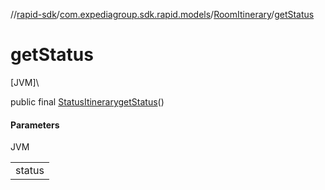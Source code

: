 //[rapid-sdk](../../../index.md)/[com.expediagroup.sdk.rapid.models](../index.md)/[RoomItinerary](index.md)/[getStatus](get-status.md)

# getStatus

[JVM]\

public final [StatusItinerary](../-status-itinerary/index.md)[getStatus](get-status.md)()

#### Parameters

JVM

| |
|---|
| status |
